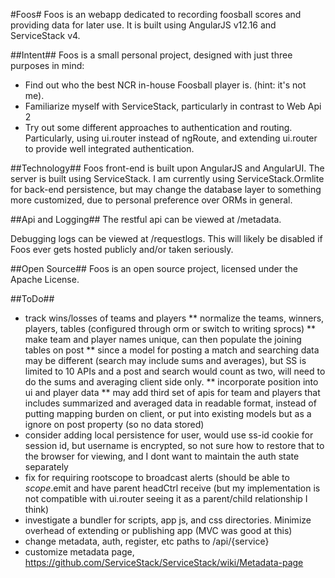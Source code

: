 ﻿#Foos#
Foos is an webapp dedicated to recording foosball scores and providing data for later use. It is built using AngularJS v12.16 and ServiceStack v4.

##Intent##
Foos is a small personal project, designed with just three purposes in mind:

* Find out who the best NCR in-house Foosball player is. (hint: it's not me).
* Familiarize myself with ServiceStack, particularly in contrast to Web Api 2
* Try out some different approaches to authentication and routing. Particularly, using ui.router instead of ngRoute, and extending ui.router to provide well integrated authentication.

##Technology##
Foos front-end is built upon AngularJS and AngularUI.
The server is built using ServiceStack. I am currently using ServiceStack.Ormlite for back-end persistence, but may change the database layer to something more customized, due to personal preference over ORMs in general.

##Api and Logging##
The restful api can be viewed at /metadata.

Debugging logs can be viewed at /requestlogs. This will likely be disabled if Foos ever gets hosted publicly and/or taken seriously.

##Open Source##
Foos is an open source project, licensed under the Apache License.

##ToDo##
* track wins/losses of teams and players
** normalize the teams, winners, players, tables (configured through orm or switch to writing sprocs)
** make team and player names unique, can then populate the joining tables on post
** since a model for posting a match and searching data may be different (search may include sums and averages), but SS is limited to 10 APIs and a post and search would count as two, will need to do the sums and averaging client side only.
** incorporate position into ui and player data
** may add third set of apis for team and players that includes summarized and averaged data in readable format, instead of putting mapping burden on client, or put into existing models but as a ignore on post property (so no data stored)
* consider adding local persistence for user, would use ss-id cookie for session id, but username is encrypted, so not sure how to restore that to the browser for viewing, and I dont want to maintain the auth state separately
* fix for requiring rootscope to broadcast alerts (should be able to $scope.$emit and have parent headCtrl receive (but my implementation is not compatible with ui.router seeing it as a parent/child relationship I think)
* investigate a bundler for scripts, app js, and css directories. Minimize overhead of extending or publishing app (MVC was good at this)
* change metadata, auth, register, etc paths to /api/{service}
* customize metadata page, https://github.com/ServiceStack/ServiceStack/wiki/Metadata-page
